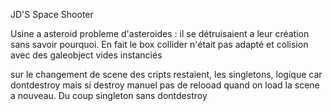JD'S Space Shooter

Usine a asteroid
probleme d'asteroides : il se détruisaient a leur création sans savoir pourquoi. En fait le box collider n'était pas adapté et colision avec des galeobject vides instanciés

sur le changement de scene des cripts restaient, les singletons, logique car dontdestroy mais si destroy manuel pas de relooad quand on load la scene a nouveau. Du coup singleton sans dontdestroy